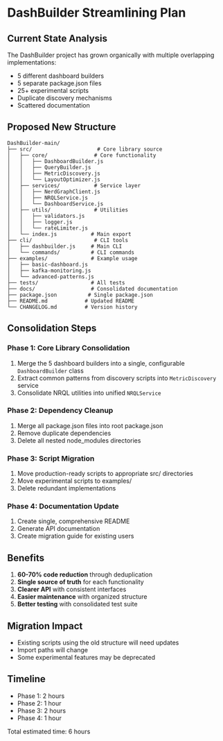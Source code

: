 # DashBuilder Streamlining Plan

## Current State Analysis

The DashBuilder project has grown organically with multiple overlapping implementations:
- 5 different dashboard builders
- 5 separate package.json files
- 25+ experimental scripts
- Duplicate discovery mechanisms
- Scattered documentation

## Proposed New Structure

```
DashBuilder-main/
├── src/                     # Core library source
│   ├── core/               # Core functionality
│   │   ├── DashboardBuilder.js
│   │   ├── QueryBuilder.js
│   │   ├── MetricDiscovery.js
│   │   └── LayoutOptimizer.js
│   ├── services/           # Service layer
│   │   ├── NerdGraphClient.js
│   │   ├── NRQLService.js
│   │   └── DashboardService.js
│   ├── utils/              # Utilities
│   │   ├── validators.js
│   │   ├── logger.js
│   │   └── rateLimiter.js
│   └── index.js           # Main export
├── cli/                    # CLI tools
│   ├── dashbuilder.js     # Main CLI
│   └── commands/          # CLI commands
├── examples/              # Example usage
│   ├── basic-dashboard.js
│   ├── kafka-monitoring.js
│   └── advanced-patterns.js
├── tests/                 # All tests
├── docs/                  # Consolidated documentation
├── package.json          # Single package.json
├── README.md            # Updated README
└── CHANGELOG.md         # Version history

```

## Consolidation Steps

### Phase 1: Core Library Consolidation
1. Merge the 5 dashboard builders into a single, configurable `DashboardBuilder` class
2. Extract common patterns from discovery scripts into `MetricDiscovery` service
3. Consolidate NRQL utilities into unified `NRQLService`

### Phase 2: Dependency Cleanup
1. Merge all package.json files into root package.json
2. Remove duplicate dependencies
3. Delete all nested node_modules directories

### Phase 3: Script Migration
1. Move production-ready scripts to appropriate src/ directories
2. Move experimental scripts to examples/
3. Delete redundant implementations

### Phase 4: Documentation Update
1. Create single, comprehensive README
2. Generate API documentation
3. Create migration guide for existing users

## Benefits

1. **60-70% code reduction** through deduplication
2. **Single source of truth** for each functionality
3. **Clearer API** with consistent interfaces
4. **Easier maintenance** with organized structure
5. **Better testing** with consolidated test suite

## Migration Impact

- Existing scripts using the old structure will need updates
- Import paths will change
- Some experimental features may be deprecated

## Timeline

- Phase 1: 2 hours
- Phase 2: 1 hour  
- Phase 3: 2 hours
- Phase 4: 1 hour

Total estimated time: 6 hours